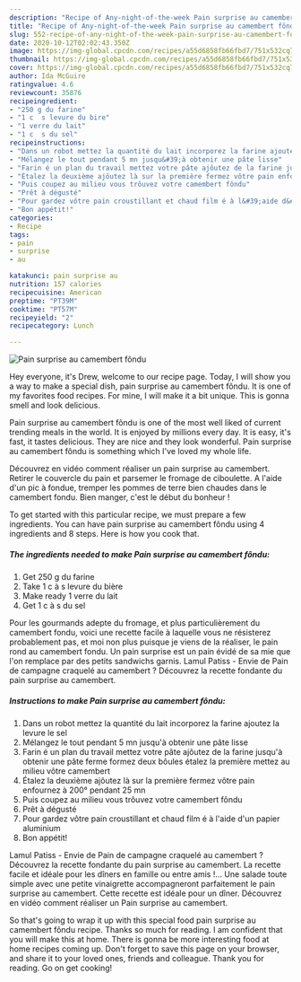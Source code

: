 ```yaml
---
description: "Recipe of Any-night-of-the-week Pain surprise au camembert fôndu"
title: "Recipe of Any-night-of-the-week Pain surprise au camembert fôndu"
slug: 552-recipe-of-any-night-of-the-week-pain-surprise-au-camembert-fondu
date: 2020-10-12T02:02:43.350Z
image: https://img-global.cpcdn.com/recipes/a55d6858fb66fbd7/751x532cq70/pain-surprise-au-camembert-fondu-photo-principale-de-la-recette.jpg
thumbnail: https://img-global.cpcdn.com/recipes/a55d6858fb66fbd7/751x532cq70/pain-surprise-au-camembert-fondu-photo-principale-de-la-recette.jpg
cover: https://img-global.cpcdn.com/recipes/a55d6858fb66fbd7/751x532cq70/pain-surprise-au-camembert-fondu-photo-principale-de-la-recette.jpg
author: Ida McGuire
ratingvalue: 4.6
reviewcount: 35876
recipeingredient:
- "250 g du farine"
- "1 c  s levure du bire"
- "1 verre du lait"
- "1 c  s du sel"
recipeinstructions:
- "Dans un robot mettez la quantité du lait incorporez la farine ajoutez la levure le sel"
- "Mélangez le tout pendant 5 mn jusqu&#39;à obtenir une pâte lisse"
- "Farin é un plan du travail mettez votre pâte ajôutez de la farine jusqu&#39;à obtenir une pâte ferme formez deux bôules étalez la première mettez au milieu vôtre camembert"
- "Étalez la deuxième ajôutez là sur la première fermez vôtre pain enfournez à 200° pendant 25 mn"
- "Puis coupez au milieu vous trôuvez votre camembert fôndu"
- "Prêt à dégusté"
- "Pour gardez vôtre pain croustillant et chaud film é à l&#39;aide d&#39;un papier aluminium"
- "Bon appétit!"
categories:
- Recipe
tags:
- pain
- surprise
- au

katakunci: pain surprise au 
nutrition: 157 calories
recipecuisine: American
preptime: "PT39M"
cooktime: "PT57M"
recipeyield: "2"
recipecategory: Lunch

---
```



![Pain surprise au camembert fôndu](https://img-global.cpcdn.com/recipes/a55d6858fb66fbd7/751x532cq70/pain-surprise-au-camembert-fondu-photo-principale-de-la-recette.jpg)

Hey everyone, it's Drew, welcome to our recipe page. Today, I will show you a way to make a special dish, pain surprise au camembert fôndu. It is one of my favorites food recipes. For mine, I will make it a bit unique. This is gonna smell and look delicious.

Pain surprise au camembert fôndu is one of the most well liked of current trending meals in the world. It is enjoyed by millions every day. It is easy, it's fast, it tastes delicious. They are nice and they look wonderful. Pain surprise au camembert fôndu is something which I've loved my whole life.

Découvrez en vidéo comment réaliser un pain surprise au camembert. Retirer le couvercle du pain et parsemer le fromage de ciboulette. A l&#39;aide d&#39;un pic à fondue, tremper les pommes de terre bien chaudes dans le camembert fondu. Bien manger, c&#39;est le début du bonheur !


To get started with this particular recipe, we must prepare a few ingredients. You can have pain surprise au camembert fôndu using 4 ingredients and 8 steps. Here is how you cook that.

<!--inarticleads1-->

##### The ingredients needed to make Pain surprise au camembert fôndu:

1. Get 250 g du farine
1. Take 1 c à s levure du bière
1. Make ready 1 verre du lait
1. Get 1 c à s du sel


Pour les gourmands adepte du fromage, et plus particulièrement du camembert fondu, voici une recette facile à laquelle vous ne résisterez probablement pas, et moi non plus puisque je viens de la réaliser, le pain rond au camembert fondu. Un pain surprise est un pain évidé de sa mie que l&#39;on remplace par des petits sandwichs garnis. Lamul Patiss - Envie de Pain de campagne craquelé au camembert ? Découvrez la recette fondante du pain surprise au camembert. 

<!--inarticleads2-->

##### Instructions to make Pain surprise au camembert fôndu:

1. Dans un robot mettez la quantité du lait incorporez la farine ajoutez la levure le sel
1. Mélangez le tout pendant 5 mn jusqu&#39;à obtenir une pâte lisse
1. Farin é un plan du travail mettez votre pâte ajôutez de la farine jusqu&#39;à obtenir une pâte ferme formez deux bôules étalez la première mettez au milieu vôtre camembert
1. Étalez la deuxième ajôutez là sur la première fermez vôtre pain enfournez à 200° pendant 25 mn
1. Puis coupez au milieu vous trôuvez votre camembert fôndu
1. Prêt à dégusté
1. Pour gardez vôtre pain croustillant et chaud film é à l&#39;aide d&#39;un papier aluminium
1. Bon appétit!


Lamul Patiss - Envie de Pain de campagne craquelé au camembert ? Découvrez la recette fondante du pain surprise au camembert. La recette facile et idéale pour les dîners en famille ou entre amis !… Une salade toute simple avec une petite vinaigrette accompagneront parfaitement le pain surprise au camembert. Cette recette est idéale pour un dîner. Découvrez en vidéo comment réaliser un Pain surprise au camembert. 

So that's going to wrap it up with this special food pain surprise au camembert fôndu recipe. Thanks so much for reading. I am confident that you will make this at home. There is gonna be more interesting food at home recipes coming up. Don't forget to save this page on your browser, and share it to your loved ones, friends and colleague. Thank you for reading. Go on get cooking!
